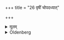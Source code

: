 +++
title = "26 वृषीं चोपदध्यात्"

+++

<details><summary>मूलम्</summary>

वृषीं चोपदध्यात् २६
</details>

<details><summary>Oldenberg</summary>

26. And he should put a mat on it.
</details>

